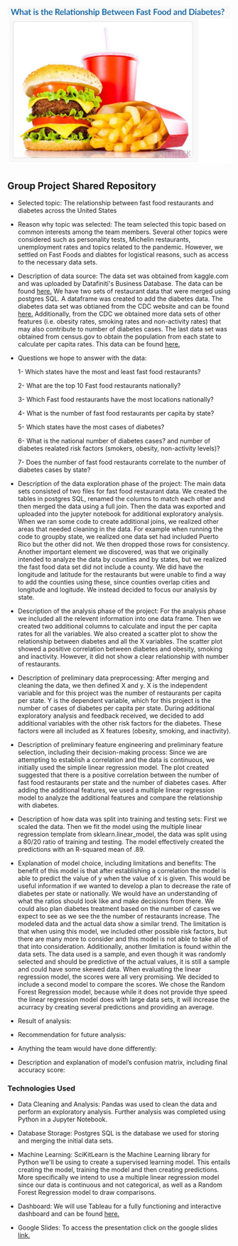 # ![Image](https://github.com/fletchrk/Fast_Food_Project/blob/main/Resources/Image.png)

## Group Project Shared Repository

- Selected topic: The relationship between fast food restaurants and diabetes across the United States

- Reason why topic was selected: The team selected this topic based on common interests among the team members. Several other topics were considered such as personality tests, Michelin restaurants, unemployment rates and topics related to the pandemic. However, we settled on Fast Foods and diabtes for logistical reasons, such as access to the necessary data sets. 

- Description of data source: The data set was obtained from kaggle.com and was uploaded by Datafiniti's Business Database. The data can be found [here.](https://www.kaggle.com/datafiniti/fast-food-restaurants) We have two sets of restaurant data that were merged using postgres SQL. A dataframe was created to add the diabetes data. The diabetes data set was obtianed from the CDC website and can be found [here.](https://gis.cdc.gov/grasp/diabetes/DiabetesAtlas.html#) Additionally, from the CDC we obtained more data sets of other features (i.e. obesity rates, smoking rates and non-activity rates) that may also contribute to number of diabetes cases. The last data set was obtained from census.gov to obtain the population from each state to calculate per capita rates. This data can be found [here.](https://www.census.gov/acs/www/data/data-tables-and-tools/data-profiles/2017/)

- Questions we hope to answer with the data:
 
  1- Which states have the most and least fast food restaurants?
  
  2- What are the top 10 Fast food restaurants nationally?
  
  3- Which Fast food restaurants have the most locations nationally?
  
  4- What is the number of fast food restaurants per capita by state?
  
  5- Which states have the most cases of diabetes?
  
  6- What is the national number of diabetes cases? and number of diabetes realated risk factors (smokers, obesity, non-activity levels)?
  
  7- Does the number of fast food restaurants correlate to the number of diabetes cases by state? 
  
 - Description of the data exploration phase of the project: The main data sets consisted of two files for fast food restaurant data. We created the tables in  postgres SQL, renamed the columns to match each other and then merged the data using a full join. Then the data was exported and uploaded into the jupyter notebook for additional exploratory analysis. When we ran some code to create additional joins, we realized other areas that needed cleaning in the data. For example when running the code to groupby state, we realized one data set had included Puerto Rico but the other did not. We then dropped those rows for consistency. Another important element we discovered, was that we originally intended to analyze the data by counties and by states, but we realized the fast food data set did not include a county. We did have the longitude and latitude for the restaurants but were unable to find a way to add the counties using these, since counties overlap cities and longitude and logitude. We instead decided to focus our analysis by state. 
 
 - Description of the analysis phase of the project: For the analysis phase we included all the relevent information into one data frame. Then we created two additional columns to calculate and input the per capita rates for all the variables. We also created a scatter plot to show the relationship between diabetes and all the X variables. The scatter plot showed a positive correlation between diabetes and obesity, smoking and inactivity. However, it did not show a clear relationship with number of restaurants.  

- Description of preliminary data preprocessing: After merging and cleaning the data, we then defined X and y. X is the independent variable and for this project was the number of restaurants per capita per state. Y is the dependent variable, which for this project is the number of cases of diabetes per capita per state. During additional exploratory analysis and feedback received, we decided to add additional variables with the other risk factors for the diabetes. These factors were all included as X features (obesity, smoking, and inactivity). 

- Description of preliminary feature engineering and preliminary feature selection, including their decision-making process: Since we are attempting to establish a correlation and the data is continuous, we initially used the simple linear regression model. The plot created suggested that there is a positive correlation between the number of fast food restaurants per state and the number of diabetes cases. After adding the additional features, we used a multiple linear regression model to analyze the additional features and compare the relationship with diabetes. 

- Description of how data was split into training and testing sets: First we scaled the data. Then we fit the model using the multiple linear regression template from sklearn.linear_model, the data was split using a 80/20 ratio of training and testing. The model effectively created the predictions with an R-squared mean of .89. 

- Explanation of model choice, including limitations and benefits: The benefit of this model is that after establishing a correlation the model is able to predict the value of y when the value of x is given. This would be useful information if we wanted to develop a plan to decrease the rate of diabetes per state or nationally. We would have an understanding of what the ratios should look like and make decisions from there. We could also plan diabetes treatment based on the number of cases we expect to see as we see the the number of restaurants increase. The modeled data and the actual data show a similar trend. The limitation is that when using this model, we included other possible risk factors, but there are many more to consider and this model is not able to take all of that into consideration. Additionally, another limitation is found within the data sets. The data used is a sample, and even though it was randomly selected and should be predictive of the actual values, it is still a sample and could have some skewed data. When evaluating the linear regression model, the scores were all very promising. We decided to include a second model to compare the scores. We chose the Random Forest Regression model, because while it does not provide thye speed the linear regression model does with large data sets, it will increase the acurracy by creating several predictions and providing an average.

- Result of analysis: 

- Recommendation for future analysis:

- Anything the team would have done differently:

- Description and explanation of model’s confusion matrix, including final accuracy score: 


### Technologies Used
- Data Cleaning and Analysis:
Pandas was used to clean the data and perform an exploratory analysis. Further analysis was completed using Python in a Jupyter Notebook.

- Database Storage:
Postgres SQL is the database we used for storing and merging the initial data sets.

- Machine Learning:
SciKitLearn is the Machine Learning library for Python we'll be using to create a supervised learning model. This entails creating the model, training the model and then creating predictions. More specifically we intend to use a multiple linear regression model since our data is continuous and not categorical, as well as a Random Forest Regression model to draw comparisons. 

- Dashboard:
We will use Tableau for a fully functioning and interactive dashboard and can be found [here.](https://public.tableau.com/app/profile/rachel.fletcher3993/viz/Fast_Food_Project/_FF_Restaurants)

- Google Slides:
To access the presentation click on the google slides [link.](https://drive.google.com/file/d/1He-NSL58hJ7rZ04gDH3EYZGbVNBDyOa9/view?usp=sharing)
